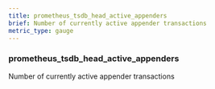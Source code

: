 ```yaml
---
title: prometheus_tsdb_head_active_appenders
brief: Number of currently active appender transactions
metric_type: gauge
---
```

### prometheus_tsdb_head_active_appenders

Number of currently active appender transactions